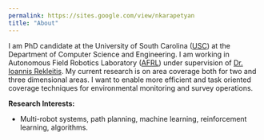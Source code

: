 ```yaml
---
permalink: https://sites.google.com/view/nkarapetyan
title: "About"
---
```


I am PhD candidate at the University of South Carolina ([USC](https://cse.sc.edu)) at the Department of Computer Science and Engineering. I am working in Autonomous Field Robotics Laboratory ([AFRL](http://afrl.cse.sc.edu/afrl/home/)) under supervision of [Dr. Ioannis Rekleitis](https://cse.sc.edu/~yiannisr/). My current research is on area coverage both for two and three dimensional areas. I want to enable more efficient and task oriented coverage techniques for environmental monitoring and survey operations.

**Research Interests:**

* Multi-robot systems, path planning, machine learning, reinforcement learning, algorithms.
